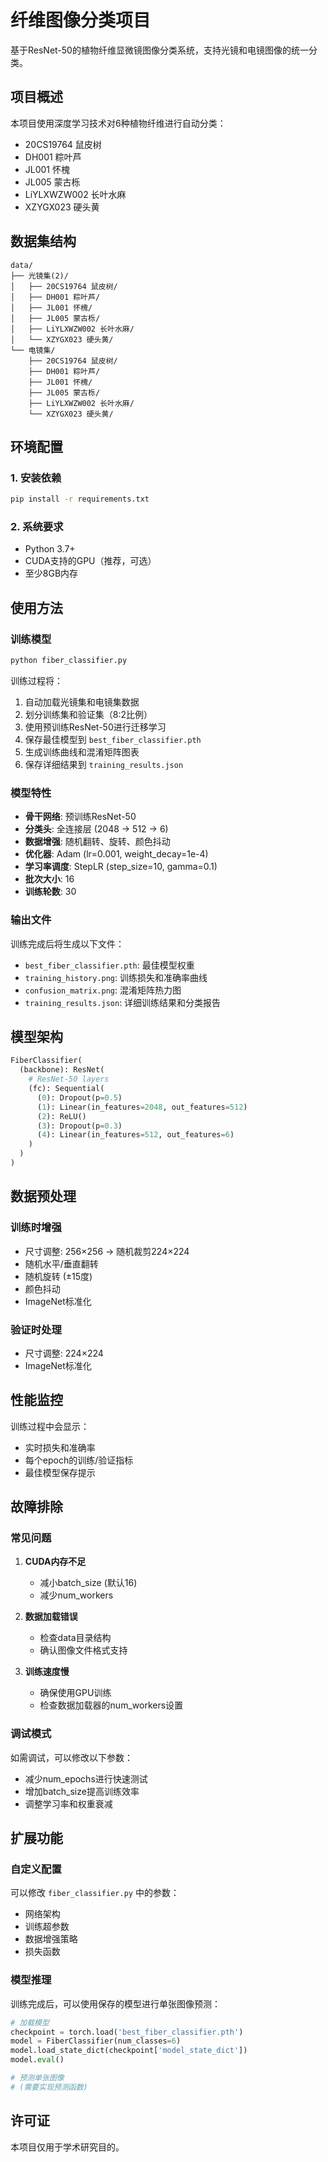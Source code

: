 # 纤维图像分类项目

基于ResNet-50的植物纤维显微镜图像分类系统，支持光镜和电镜图像的统一分类。

## 项目概述

本项目使用深度学习技术对6种植物纤维进行自动分类：
- 20CS19764 鼠皮树
- DH001 粽叶芦
- JL001 怀槐
- JL005 蒙古栎
- LiYLXWZW002 长叶水麻
- XZYGX023 硬头黄

## 数据集结构

```
data/
├── 光镜集(2)/
│   ├── 20CS19764 鼠皮树/
│   ├── DH001 粽叶芦/
│   ├── JL001 怀槐/
│   ├── JL005 蒙古栎/
│   ├── LiYLXWZW002 长叶水麻/
│   └── XZYGX023 硬头黄/
└── 电镜集/
    ├── 20CS19764 鼠皮树/
    ├── DH001 粽叶芦/
    ├── JL001 怀槐/
    ├── JL005 蒙古栎/
    ├── LiYLXWZW002 长叶水麻/
    └── XZYGX023 硬头黄/
```

## 环境配置

### 1. 安装依赖

```bash
pip install -r requirements.txt
```

### 2. 系统要求

- Python 3.7+
- CUDA支持的GPU（推荐，可选）
- 至少8GB内存

## 使用方法

### 训练模型

```bash
python fiber_classifier.py
```

训练过程将：
1. 自动加载光镜集和电镜集数据
2. 划分训练集和验证集（8:2比例）
3. 使用预训练ResNet-50进行迁移学习
4. 保存最佳模型到 `best_fiber_classifier.pth`
5. 生成训练曲线和混淆矩阵图表
6. 保存详细结果到 `training_results.json`

### 模型特性

- **骨干网络**: 预训练ResNet-50
- **分类头**: 全连接层 (2048 → 512 → 6)
- **数据增强**: 随机翻转、旋转、颜色抖动
- **优化器**: Adam (lr=0.001, weight_decay=1e-4)
- **学习率调度**: StepLR (step_size=10, gamma=0.1)
- **批次大小**: 16
- **训练轮数**: 30

### 输出文件

训练完成后将生成以下文件：

- `best_fiber_classifier.pth`: 最佳模型权重
- `training_history.png`: 训练损失和准确率曲线
- `confusion_matrix.png`: 混淆矩阵热力图
- `training_results.json`: 详细训练结果和分类报告

## 模型架构

```python
FiberClassifier(
  (backbone): ResNet(
    # ResNet-50 layers
    (fc): Sequential(
      (0): Dropout(p=0.5)
      (1): Linear(in_features=2048, out_features=512)
      (2): ReLU()
      (3): Dropout(p=0.3)
      (4): Linear(in_features=512, out_features=6)
    )
  )
)
```

## 数据预处理

### 训练时增强
- 尺寸调整: 256×256 → 随机裁剪224×224
- 随机水平/垂直翻转
- 随机旋转 (±15度)
- 颜色抖动
- ImageNet标准化

### 验证时处理
- 尺寸调整: 224×224
- ImageNet标准化

## 性能监控

训练过程中会显示：
- 实时损失和准确率
- 每个epoch的训练/验证指标
- 最佳模型保存提示

## 故障排除

### 常见问题

1. **CUDA内存不足**
   - 减小batch_size (默认16)
   - 减少num_workers

2. **数据加载错误**
   - 检查data目录结构
   - 确认图像文件格式支持

3. **训练速度慢**
   - 确保使用GPU训练
   - 检查数据加载器的num_workers设置

### 调试模式

如需调试，可以修改以下参数：
- 减少num_epochs进行快速测试
- 增加batch_size提高训练效率
- 调整学习率和权重衰减

## 扩展功能

### 自定义配置

可以修改 `fiber_classifier.py` 中的参数：
- 网络架构
- 训练超参数
- 数据增强策略
- 损失函数

### 模型推理

训练完成后，可以使用保存的模型进行单张图像预测：

```python
# 加载模型
checkpoint = torch.load('best_fiber_classifier.pth')
model = FiberClassifier(num_classes=6)
model.load_state_dict(checkpoint['model_state_dict'])
model.eval()

# 预测单张图像
# (需要实现预测函数)
```

## 许可证

本项目仅用于学术研究目的。